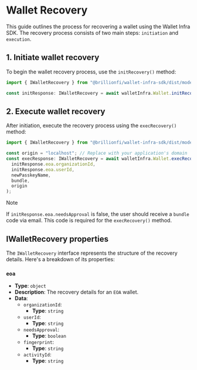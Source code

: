 # Wallet Recovery

This guide outlines the process for recovering a wallet using the Wallet Infra SDK. The recovery process consists of two main steps: `initiation` and `execution`.

## 1. Initiate wallet recovery

To begin the wallet recovery process, use the `initRecovery()` method:

```ts
import { IWalletRecovery } from "@brillionfi/wallet-infra-sdk/dist/models/wallet.models";

const initResponse: IWalletRecovery = await walletInfra.Wallet.initRecovery();
```

## 2. Execute wallet recovery

After initiation, execute the recovery process using the `execRecovery()` method:

```ts
import { IWalletRecovery } from "@brillionfi/wallet-infra-sdk/dist/models/wallet.models";

const origin = "localhost"; // Replace with your application's domain
const execResponse: IWalletRecovery = await walletInfra.Wallet.execRecovery(
  initResponse.eoa.organizationId,
  initResponse.eoa.userId,
  newPasskeyName,
  bundle,
  origin
);
```

> [!NOTE]
> If `initResponse.eoa.needsApproval` is false, the user should receive a `bundle` code via email. This code is required for the `execRecovery()` method.

## IWalletRecovery properties

The `IWalletRecovery` interface represents the structure of the recovery details. Here's a breakdown of its properties:

### `eoa`

- **Type**: `object`
- **Description**: The recovery details for an `EOA` wallet.
- **Data**:
  - `organizationId`:
    - **Type**: `string`
  - `userId`:
    - **Type**: `string`
  - `needsApproval`:
    - **Type**: `boolean`
  - `fingerprint`:
    - **Type**: `string`
  - `activityId`:
    - **Type**: `string`
